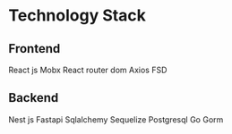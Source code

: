 # Technology Stack
## Frontend
React js
Mobx
React router dom
Axios
FSD

## Backend
Nest js
Fastapi
Sqlalchemy
Sequelize
Postgresql
Go
Gorm
